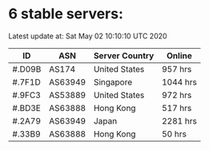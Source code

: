 # 6 stable servers:

Latest update at: Sat May 02 10:10:10 UTC 2020

| ID | ASN | Server Country | Online |
| -- | --- | -------------- | ------ |
| #.D09B | AS174 | United States | 957 hrs |
| #.7F1D | AS63949 | Singapore | 1044 hrs |
| #.9FC3 | AS53889 | United States | 972 hrs |
| #.BD3E | AS63888 | Hong Kong | 517 hrs |
| #.2A79 | AS63949 | Japan | 2281 hrs |
| #.33B9 | AS63888 | Hong Kong | 50 hrs |

